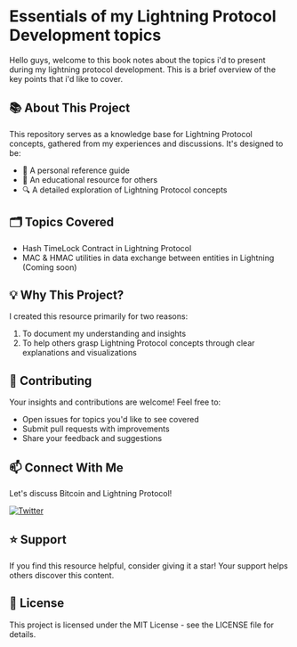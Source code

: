 # Essentials of my Lightning Protocol Development topics 

Hello guys, welcome to this book notes about the topics i'd to present during my lightning protocol development. This is a brief overview of the key points that i'd like to cover.

## 📚 About This Project

This repository serves as a knowledge base for Lightning Protocol concepts, gathered from my experiences and discussions. It's designed to be:

- 🎯 A personal reference guide
- 📖 An educational resource for others
- 🔍 A detailed exploration of Lightning Protocol concepts

## 🗂️ Topics Covered

- Hash TimeLock Contract in Lightning Protocol 
- MAC & HMAC utilities in data exchange between entities in Lightning (Coming soon)

## 💡 Why This Project?

I created this resource primarily for two reasons:
1. To document my understanding and insights
2. To help others grasp Lightning Protocol concepts through clear explanations and visualizations

## 🤝 Contributing

Your insights and contributions are welcome! Feel free to:
- Open issues for topics you'd like to see covered
- Submit pull requests with improvements
- Share your feedback and suggestions

## 📫 Connect With Me

Let's discuss Bitcoin and Lightning Protocol!

[![Twitter](https://img.shields.io/badge/Twitter-@heyolaniran-blue?style=for-the-badge&logo=twitter)](https://twitter.com/heyolaniran)

## ⭐ Support

If you find this resource helpful, consider giving it a star! Your support helps others discover this content.

## 📄 License

This project is licensed under the MIT License - see the LICENSE file for details.

